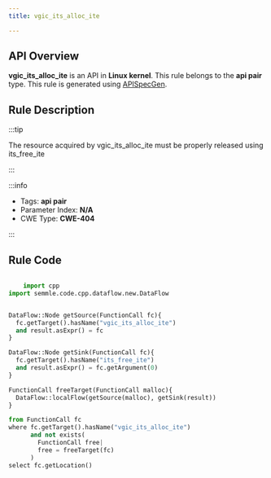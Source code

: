 ```yaml
---
title: vgic_its_alloc_ite

---
```



## API Overview
**vgic_its_alloc_ite** is an API in **Linux kernel**. This rule belongs to the **api pair** type. This rule is generated using [APISpecGen](../../tools/APISpecGen).
## Rule Description

:::tip

The resource acquired by vgic_its_alloc_ite must be properly released using its_free_ite

:::

:::info

- Tags: **api pair**
- Parameter Index: **N/A**
- CWE Type: **CWE-404**

:::

## Rule Code
```python

    import cpp
import semmle.code.cpp.dataflow.new.DataFlow


DataFlow::Node getSource(FunctionCall fc){
  fc.getTarget().hasName("vgic_its_alloc_ite")
  and result.asExpr() = fc
}

DataFlow::Node getSink(FunctionCall fc){
  fc.getTarget().hasName("its_free_ite")
  and result.asExpr() = fc.getArgument(0)
}

FunctionCall freeTarget(FunctionCall malloc){
  DataFlow::localFlow(getSource(malloc), getSink(result))
}

from FunctionCall fc
where fc.getTarget().hasName("vgic_its_alloc_ite")
      and not exists(
        FunctionCall free| 
        free = freeTarget(fc)
      )
select fc.getLocation()

    
```